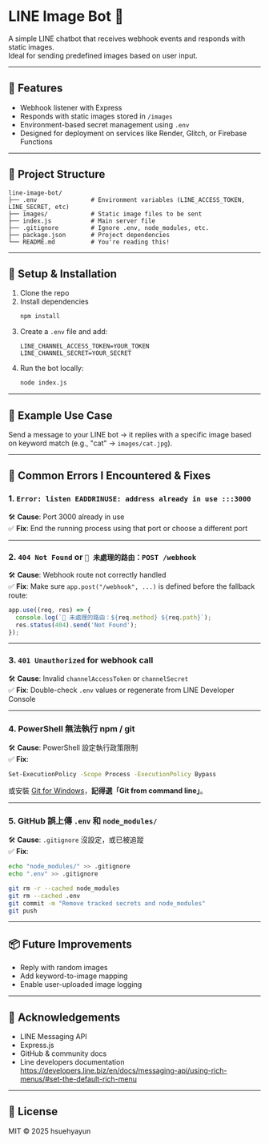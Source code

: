 # LINE Image Bot 📸

A simple LINE chatbot that receives webhook events and responds with static images.  
Ideal for sending predefined images based on user input.

---

## 🚀 Features

- Webhook listener with Express
- Responds with static images stored in `/images`
- Environment-based secret management using `.env`
- Designed for deployment on services like Render, Glitch, or Firebase Functions

---

## 📁 Project Structure

```
line-image-bot/
├── .env               # Environment variables (LINE_ACCESS_TOKEN, LINE_SECRET, etc)
├── images/            # Static image files to be sent
├── index.js           # Main server file
├── .gitignore         # Ignore .env, node_modules, etc.
├── package.json       # Project dependencies
└── README.md          # You're reading this!
```

---

## 🔧 Setup & Installation

1. Clone the repo
2. Install dependencies  
   ```bash
   npm install
   ```
3. Create a `.env` file and add:
   ```
   LINE_CHANNEL_ACCESS_TOKEN=YOUR_TOKEN
   LINE_CHANNEL_SECRET=YOUR_SECRET
   ```
4. Run the bot locally:  
   ```bash
   node index.js
   ```

---

## 🧪 Example Use Case

Send a message to your LINE bot → it replies with a specific image based on keyword match (e.g., "cat" → `images/cat.jpg`).

---

## 🐞 Common Errors I Encountered & Fixes

### 1. `Error: listen EADDRINUSE: address already in use :::3000`

🛠 **Cause**: Port 3000 already in use  
✅ **Fix**: End the running process using that port or choose a different port

---

### 2. `404 Not Found` or `🚨 未處理的路由：POST /webhook`

🛠 **Cause**: Webhook route not correctly handled  
✅ **Fix**: Make sure `app.post("/webhook", ...)` is defined before the fallback route:

```js
app.use((req, res) => {
  console.log(`🚨 未處理的路由：${req.method} ${req.path}`);
  res.status(404).send('Not Found');
});
```

---

### 3. `401 Unauthorized` for webhook call

🛠 **Cause**: Invalid `channelAccessToken` or `channelSecret`  
✅ **Fix**: Double-check `.env` values or regenerate from LINE Developer Console

---

### 4. PowerShell 無法執行 npm / git

🛠 **Cause**: PowerShell 設定執行政策限制  
✅ **Fix**:
```bash
Set-ExecutionPolicy -Scope Process -ExecutionPolicy Bypass
```

或安裝 [Git for Windows](https://git-scm.com/download/win)，**記得選「Git from command line」**。

---

### 5. GitHub 誤上傳 `.env` 和 `node_modules/`

🛠 **Cause**: `.gitignore` 沒設定，或已被追蹤  
✅ **Fix**:

```bash
echo "node_modules/" >> .gitignore
echo ".env" >> .gitignore

git rm -r --cached node_modules
git rm --cached .env
git commit -m "Remove tracked secrets and node_modules"
git push
```

---

## 📦 Future Improvements

- Reply with random images
- Add keyword-to-image mapping
- Enable user-uploaded image logging

---

## 🙌 Acknowledgements

- LINE Messaging API
- Express.js
- GitHub & community docs
- Line developers documentation https://developers.line.biz/en/docs/messaging-api/using-rich-menus/#set-the-default-rich-menu

---

## 📄 License

MIT © 2025 hsuehyayun
